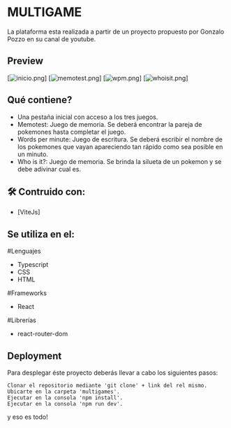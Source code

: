 # MULTIGAME
La plataforma esta realizada a partir de un proyecto propuesto por Gonzalo Pozzo en su canal de youtube.

## Preview
[![inicio.png](https://res.cloudinary.com/dem9ilhyh/image/upload/v1680616195/Ecommerce/Screenshot_18_nsuwog.png)]
[![memotest.png](https://res.cloudinary.com/dem9ilhyh/image/upload/v1680616195/Ecommerce/Screenshot_19_zzebs9.png)]
[![wpm.png](https://res.cloudinary.com/dem9ilhyh/image/upload/v1680616196/Ecommerce/Screenshot_20_tf3ozf.png)]
[![whoisit.png](https://res.cloudinary.com/dem9ilhyh/image/upload/v1680616196/Ecommerce/Screenshot_21_uyrpbp.png)]

## Qué contiene? 
* Una pestaña inicial con acceso a los tres juegos.
* Memotest: Juego de memoria. Se deberá encontrar la pareja de pokemones hasta completar el juego.
* Words per minute: Juego de escritura. Se deberá escribir el nombre de los pokemones que vayan apareciendo tan rápido como sea posible en un minuto.
* Who is it?: Juego de memoria. Se brinda la silueta de un pokemon y se debe adivinar cual es.


## 🛠 Contruido con:

* [ViteJs]
    
## Se utiliza en el:

#Lenguajes
* Typescript
* CSS
* HTML

#Frameworks
* React

#Librerías
* react-router-dom

## Deployment

Para desplegar éste proyecto deberás llevar a cabo los siguientes pasos:

    Clonar el repositorio mediante 'git clone' + link del rel mismo.
    Ubicarte en la carpeta 'multigames'.
    Ejecutar en la consola 'npm install'.
    Ejecutar en la consola 'npm run dev'.

y eso es todo!
